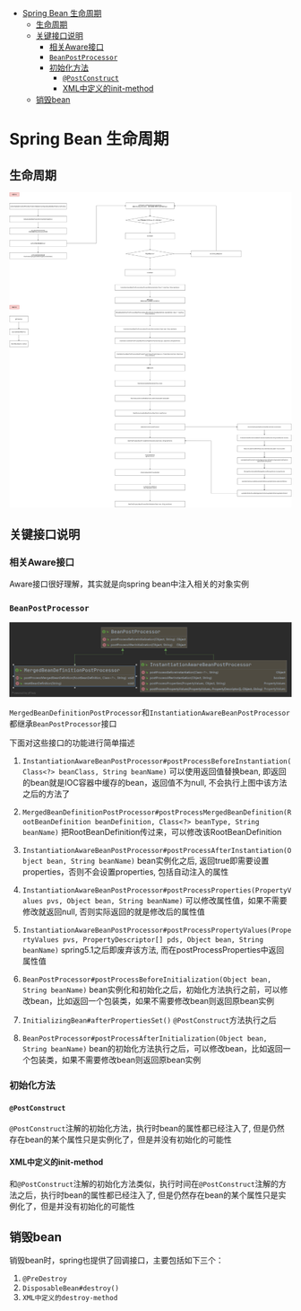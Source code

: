 - [Spring Bean 生命周期](#spring-bean-生命周期)
    - [生命周期](#生命周期)
    - [关键接口说明](#关键接口说明)
        - [相关Aware接口](#相关aware接口)
        - [`BeanPostProcessor`](#beanpostprocessor)
        - [初始化方法](#初始化方法)
            - [`@PostConstruct`](#postconstruct)
            - [XML中定义的init-method](#xml中定义的init-method)
    - [销毁bean](#销毁bean)

# Spring Bean 生命周期

## 生命周期

![](./images/spring-bean-lifecycle-images/spring-bean-lifecycle.png)

## 关键接口说明

### 相关Aware接口

Aware接口很好理解，其实就是向spring bean中注入相关的对象实例

### `BeanPostProcessor`

![](./images/spring-bean-lifecycle-images/BeanPostProcessor.png)

`MergedBeanDefinitionPostProcessor`和`InstantiationAwareBeanPostProcessor`都继承`BeanPostProcessor`接口

下面对这些接口的功能进行简单描述

1. `InstantiationAwareBeanPostProcessor#postProcessBeforeInstantiation(Class<?> beanClass, String beanName)`
   可以使用返回值替换bean, 即返回的bean就是IOC容器中缓存的bean，返回值不为null, 不会执行上图中该方法之后的方法了

2. `MergedBeanDefinitionPostProcessor#postProcessMergedBeanDefinition(RootBeanDefinition beanDefinition, Class<?> beanType, String beanName)`
   把RootBeanDefinition传过来，可以修改该RootBeanDefinition

3. `InstantiationAwareBeanPostProcessor#postProcessAfterInstantiation(Object bean, String beanName)`
   bean实例化之后, 返回true即需要设置properties，否则不会设置properties, 包括自动注入的属性

4. `InstantiationAwareBeanPostProcessor#postProcessProperties(PropertyValues pvs, Object bean, String beanName)`
   可以修改属性值，如果不需要修改就返回null, 否则实际返回的就是修改后的属性值

5. `InstantiationAwareBeanPostProcessor#postProcessPropertyValues(PropertyValues pvs, PropertyDescriptor[] pds, Object bean, String beanName)`
   spring5.1之后即废弃该方法, 而在postProcessProperties中返回属性值

6. `BeanPostProcessor#postProcessBeforeInitialization(Object bean, String beanName)`
   bean实例化和初始化之后，初始化方法执行之前，可以修改bean，比如返回一个包装类，如果不需要修改bean则返回原bean实例

7. `InitializingBean#afterPropertiesSet()`
   `@PostConstruct`方法执行之后

8. `BeanPostProcessor#postProcessAfterInitialization(Object bean, String beanName)`
   bean的初始化方法执行之后，可以修改bean，比如返回一个包装类，如果不需要修改bean则返回原bean实例

### 初始化方法

#### `@PostConstruct`

`@PostConstruct`注解的初始化方法，执行时bean的属性都已经注入了, 但是仍然存在bean的某个属性只是实例化了，但是并没有初始化的可能性

#### XML中定义的init-method

和`@PostConstruct`注解的初始化方法类似，执行时间在`@PostConstruct`注解的方法之后，执行时bean的属性都已经注入了, 但是仍然存在bean的某个属性只是实例化了，但是并没有初始化的可能性

## 销毁bean

销毁bean时，spring也提供了回调接口，主要包括如下三个：

1. `@PreDestroy`
2. `DisposableBean#destroy()`
3. `XML中定义的destroy-method`

